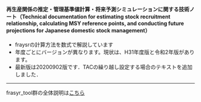 #### 再生産関係の推定・管理基準値計算・将来予測シミュレーションに関する技術ノート（Technical documentation for estimating stock recruitment relationship, calculating MSY reference points, and conducting future projections for Japanese domestic stock management）
- fraysrの計算方法を数式で解説しています
- 年度ごとにバージョンが異なります。現状は、H31年度版と令和2年版があります。
- 最新版は20200902版です．TACの繰り越し設定する場合のテキストを追加しました．
   
--- 

frasyr_tool群の全体説明は[こちら](https://ichimomo.github.io/main/)
